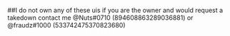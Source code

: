 ##I do not own any of these uis if you are the owner and would request a takedown contact me @Nuts#0710 (894608863289036881) or @fraudz#1000 (533742475370823680)
